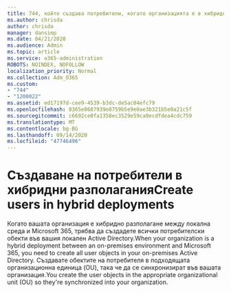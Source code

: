 ```yaml
---
title: 744, който създава потребители, когато организацията е в хибриден режим
ms.author: chrisda
author: chrisda
manager: dansimp
ms.date: 04/21/2020
ms.audience: Admin
ms.topic: article
ms.service: o365-administration
ROBOTS: NOINDEX, NOFOLLOW
localization_priority: Normal
ms.collection: Adm_O365
ms.custom:
- "744"
- "1200022"
ms.assetid: ed17197d-cee9-4539-b3dc-de5ac04efc79
ms.openlocfilehash: 8365e8687939e8759b5e9e0ae3b321b5e0a21c5f
ms.sourcegitcommit: c6692ce0fa1358ec3529e59ca0ecdfdea4cdc759
ms.translationtype: MT
ms.contentlocale: bg-BG
ms.lasthandoff: 09/14/2020
ms.locfileid: "47746496"
---
```

# <a name="create-users-in-hybrid-deployments"></a><span data-ttu-id="26fc8-102">Създаване на потребители в хибридни разполагания</span><span class="sxs-lookup"><span data-stu-id="26fc8-102">Create users in hybrid deployments</span></span>

<span data-ttu-id="26fc8-103">Когато вашата организация е хибридно разполагане между локална среда и Microsoft 365, трябва да създадете всички потребителски обекти във вашия локален Active Directory.</span><span class="sxs-lookup"><span data-stu-id="26fc8-103">When your organization is a hybrid deployment between an on-premises environment and Microsoft 365, you need to create all user objects in your on-premises Active Directory.</span></span> <span data-ttu-id="26fc8-104">Създавате обектите на потребителя в подходящата организационна единица (OU), така че да се синхронизират във вашата организация.</span><span class="sxs-lookup"><span data-stu-id="26fc8-104">You create the user objects in the appropriate organizational unit (OU) so they're synchronized into your organization.</span></span>
